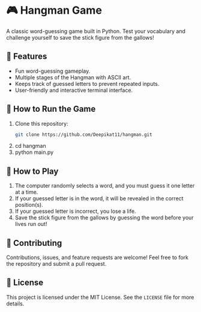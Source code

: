 # 🎮 Hangman Game
A classic word-guessing game built in Python. Test your vocabulary and challenge yourself to save the stick figure from the gallows!

## 📝 Features
- Fun word-guessing gameplay.
- Multiple stages of the Hangman with ASCII art.
- Keeps track of guessed letters to prevent repeated inputs.
- User-friendly and interactive terminal interface.


## 🚀 How to Run the Game

1. Clone this repository:
   ```bash
   git clone https://github.com/Deepikat11/hangman.git
2. cd hangman
3. python main.py

## 🎯 How to Play

1. The computer randomly selects a word, and you must guess it one letter at a time.
2. If your guessed letter is in the word, it will be revealed in the correct position(s).
3. If your guessed letter is incorrect, you lose a life.
4. Save the stick figure from the gallows by guessing the word before your lives run out!

## 🤝 Contributing

Contributions, issues, and feature requests are welcome! Feel free to fork the repository and submit a pull request.


## 📜 License

This project is licensed under the MIT License. See the `LICENSE` file for more details.

